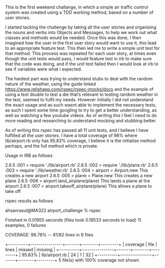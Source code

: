 This is the first weekend challange, in which a simple air traffic control system was created using a TDD working method, based on a number of user stories. 

I started tacking the challenge by taking all the user stories and organising the nouns and verbs into Objects and Messages, to help we work out what classes and methods would be needed. Once this was done, I then imagined how the user in the first user story would want to use it, this lead to an appropriate feature test. This then led me to write a simple unit test for that method. This process was repeated for each user story, at times even though the unit tests would pass, I would feature test in irb to make sure that the code was doing, and if the unit test failed then I would look at irb to see if variables were what i expected. 

The hardest part was trying to understand stubs to deal with the random nature of the weather, using the guide linked https://www.relishapp.com/rspec/rspec-mocks/docs and the example of using a test double to test a die that’s relevant to testing random weather in the test, seemed to fulfil my needs. However initially I did not understand the exact usage and as such wasnt able to implement the necessary tests, as such I spent some time googling to try to get a better understanding, as well as watching a few youtube videos. As of writing this I feel I need to do more reading and researching to understand mocking and stubbing better. 

As of writing this rspec has passed all 11 unit tests, and I believe I have fulfilled all the user stories. I have a total coverage of 98% where lib/airport.rb only has 95.83% coverage, I believe it is the initialize method perhaps, and the full method which is private.

Usage in IRB as follows

2.6.5 :001 > require './lib/airport.rb'
2.6.5 :002 > require './lib/plane.rb'
2.6.5 :003 > require './lib/weather.rb'
2.6.5 :004 > airport = Airport.new                This creates a new airport
2.6.5 :005 > plane = Plane.new                    This creates a new plane
2.6.5 :006 > airport.land_airplane(plane)         This lands a plane at the airport 
2.6.5 :007 > airport.takeoff_airplane(plane)      This allows a plane to take off

rspec results as follows

ahsanrasul@MA322 airport_challenge % rspec

Finished in 0.01955 seconds (files took 0.18533 seconds to load)
11 examples, 0 failures

COVERAGE:  98.78% -- 81/82 lines in 6 files

+----------+----------------+-------+--------+---------+
| coverage | file           | lines | missed | missing |
+----------+----------------+-------+--------+---------+
|  95.83%  | lib/airport.rb | 24    | 1      | 32      |
+----------+----------------+-------+--------+---------+
5 file(s) with 100% coverage not shown
